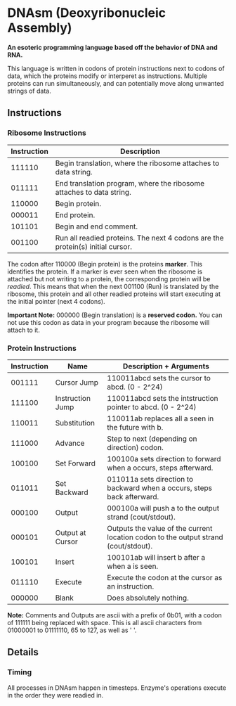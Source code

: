 # DNAsm (Deoxyribonucleic Assembly)

**An esoteric programming language based off the behavior of DNA and RNA.**

This language is written in codons of protein instructions next to codons of data, which the proteins modify or interperet as instructions. Multiple proteins can run simultaneously, and can potentially move along unwanted strings of data.

## Instructions

### Ribosome Instructions

| Instruction | Description |
|-------------|-------------|
| 111110      | Begin translation, where the ribosome attaches to data string. |
| 011111      | End translation program, where the ribosome attaches to data string. |
| 110000      | Begin protein. |
| 000011      | End protein. |
| 101101      | Begin and end comment. |
| 001100     | Run all readied proteins. The next 4 codons are the protein(s) initial cursor. |

The codon after 110000 (Begin protein) is the proteins **marker**. This identifies the protein. If a marker is ever seen when the ribosome is attached but not writing to a protein, the corresponding protein will be *readied*. This means that when the next 001100 (Run) is translated by the ribosome, this protein and all other readied proteins will start executing at the initial pointer (next 4 codons).

**Important Note:** 000000 (Begin translation) is a **reserved codon.** You can not use this codon as data in your program because the ribosome will attach to it.

### Protein Instructions

| Instruction | Name | Description + Arguments |
|-------------|------|-------------------------|
| 001111      | Cursor Jump | 110011abcd sets the cursor to abcd. (0 - 2^24) |
| 111100      | Instruction Jump | 110011abcd sets the intstruction pointer to abcd. (0 - 2^24) |
| 110011      | Substitution | 110011ab replaces all a seen in the future with b. |
| 111000      | Advance | Step to next (depending on direction) codon. |
| 100100      | Set Forward | 100100a sets direction to forward when a occurs, steps afterward. |
| 011011      | Set Backward | 011011a sets direction to backward when a occurs, steps back afterward. |
| 000100      | Output | 000100a will push a to the output strand (cout/stdout). |
| 000101      | Output at Cursor | Outputs the value of the current location codon to the output strand (cout/stdout). |
| 100101      | Insert | 100101ab will insert b after a when a is seen. |
| 011110      | Execute | Execute the codon at the cursor as an instruction. |
| 000000      | Blank | Does absolutely nothing. |

**Note:** Comments and Outputs are ascii with a prefix of 0b01, with a codon of 111111 being replaced with space. This is all ascii characters from 01000001 to 01111110, 65 to 127, as well as ' '.

## Details

### Timing
All processes in DNAsm happen in timesteps. Enzyme's operations execute in the order they were readied in.